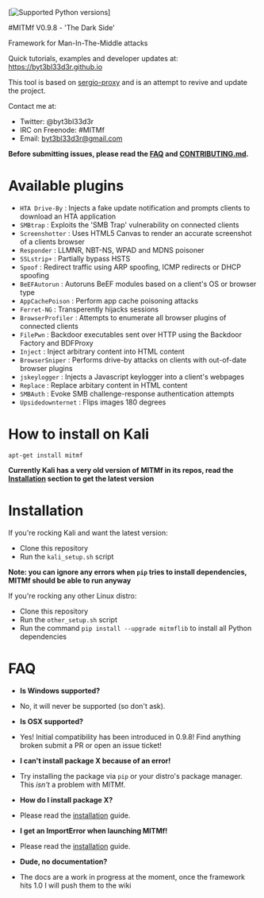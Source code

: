[![Supported Python versions](https://img.shields.io/badge/python-2.7-blue.svg)]

#MITMf V0.9.8 - 'The Dark Side'

Framework for Man-In-The-Middle attacks

Quick tutorials, examples and developer updates at: https://byt3bl33d3r.github.io

This tool is based on [sergio-proxy](https://github.com/supernothing/sergio-proxy) and is an attempt to revive and update the project.

Contact me at:
- Twitter: @byt3bl33d3r
- IRC on Freenode: #MITMf
- Email: byt3bl33d3r@gmail.com

**Before submitting issues, please read the [FAQ](#faq) and [CONTRIBUTING.md](CONTRIBUTING.md).**

Available plugins
=================
- ```HTA Drive-By```     : Injects a fake update notification and prompts clients to download an HTA application
- ```SMBtrap```          : Exploits the 'SMB Trap' vulnerability on connected clients
- ```Screenshotter```    : Uses HTML5 Canvas to render an accurate screenshot of a clients browser
- ```Responder```        : LLMNR, NBT-NS, WPAD and MDNS poisoner
- ```SSLstrip+```        : Partially bypass HSTS
- ```Spoof```            : Redirect traffic using ARP spoofing, ICMP redirects or DHCP spoofing
- ```BeEFAutorun```      : Autoruns BeEF modules based on a client's OS or browser type
- ```AppCachePoison```   : Perform app cache poisoning attacks 
- ```Ferret-NG```        : Transperently hijacks sessions
- ```BrowserProfiler```  : Attempts to enumerate all browser plugins of connected clients
- ```FilePwn```          : Backdoor executables sent over HTTP using the Backdoor Factory and BDFProxy
- ```Inject```           : Inject arbitrary content into HTML content
- ```BrowserSniper```    : Performs drive-by attacks on clients with out-of-date browser plugins
- ```jskeylogger```      : Injects a Javascript keylogger into a client's webpages
- ```Replace```          : Replace arbitary content in HTML content
- ```SMBAuth```          : Evoke SMB challenge-response authentication attempts
- ```Upsidedownternet``` : Flips images 180 degrees

How to install on Kali
======================

```apt-get install mitmf```

**Currently Kali has a very old version of MITMf in its repos, read the [Installation](#installation) section to get the latest version**

Installation
============
If you're rocking Kali and want the latest version:
- Clone this repository
- Run the ```kali_setup.sh``` script

**Note: you can ignore any errors when ```pip``` tries to install dependencies, MITMf should be able to run anyway**

If you're rocking any other Linux distro:
- Clone this repository
- Run the ```other_setup.sh``` script
- Run the command ```pip install --upgrade mitmflib``` to install all Python dependencies

FAQ
===
- **Is Windows supported?**
- No, it will never be supported (so don't ask).

- **Is OSX supported?**
- Yes! Initial compatibility has been introduced in 0.9.8! Find anything broken submit a PR or open an issue ticket!

- **I can't install package X because of an error!**
- Try installing the package via ```pip``` or your distro's package manager. This *isn't* a problem with MITMf.

- **How do I install package X?**
- Please read the [installation](#installation) guide.

- **I get an ImportError when launching MITMf!**
- Please read the [installation](#installation) guide.

- **Dude, no documentation?**
- The docs are a work in progress at the moment, once the framework hits 1.0 I will push them to the wiki